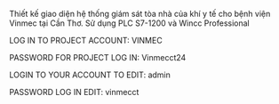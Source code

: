 Thiết kế giao diện hệ thống giám sát tòa nhà của khí y tế cho bệnh viện Vinmec tại Cần Thơ. Sử dụng PLC S7-1200 và Wincc Professional

LOG IN TO PROJECT ACCOUNT: VINMEC

PASSWORD FOR PROJECT LOG IN: Vinmecct24

LOGIN TO YOUR ACCOUNT TO EDIT: admin

PASSWORD LOG IN EDIT: vinmecct

